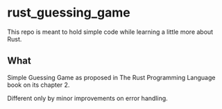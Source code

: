 # rust_guessing_game

This repo is meant to hold simple code while learning a little more about Rust.

## What

Simple Guessing Game as proposed in The Rust Programming Language book on its chapter 2.

Different only by minor improvements on error handling.